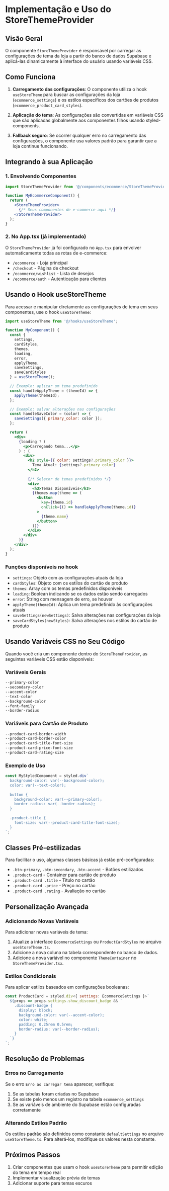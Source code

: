 # Implementação e Uso do StoreThemeProvider

## Visão Geral

O componente `StoreThemeProvider` é responsável por carregar as configurações de tema da loja a partir do banco de dados Supabase e aplicá-las dinamicamente à interface do usuário usando variáveis CSS.

## Como Funciona

1. **Carregamento das configurações**: O componente utiliza o hook `useStoreTheme` para buscar as configurações da loja (`ecommerce_settings`) e os estilos específicos dos cartões de produtos (`ecommerce_product_card_styles`).

2. **Aplicação do tema**: As configurações são convertidas em variáveis CSS que são aplicadas globalmente aos componentes filhos usando styled-components.

3. **Fallback seguro**: Se ocorrer qualquer erro no carregamento das configurações, o componente usa valores padrão para garantir que a loja continue funcionando.

## Integrando à sua Aplicação

### 1. Envolvendo Componentes

```jsx
import StoreThemeProvider from '@/components/ecommerce/StoreThemeProvider';

function MyEcommerceComponent() {
  return (
    <StoreThemeProvider>
      {/* Seus componentes de e-commerce aqui */}
    </StoreThemeProvider>
  );
}
```

### 2. No App.tsx (já implementado)

O `StoreThemeProvider` já foi configurado no `App.tsx` para envolver automaticamente todas as rotas de e-commerce:

- `/ecommerce` - Loja principal
- `/checkout` - Página de checkout
- `/ecommerce/wishlist` - Lista de desejos
- `/ecommerce/auth` - Autenticação para clientes

## Usando o Hook useStoreTheme

Para acessar e manipular diretamente as configurações de tema em seus componentes, use o hook `useStoreTheme`:

```jsx
import useStoreTheme from '@/hooks/useStoreTheme';

function MyComponent() {
  const { 
    settings, 
    cardStyles, 
    themes, 
    loading, 
    error, 
    applyTheme, 
    saveSettings, 
    saveCardStyles 
  } = useStoreTheme();

  // Exemplo: aplicar um tema predefinido
  const handleApplyTheme = (themeId) => {
    applyTheme(themeId);
  };

  // Exemplo: salvar alterações nas configurações
  const handleSaveColor = (color) => {
    saveSettings({ primary_color: color });
  };

  return (
    <div>
      {loading ? (
        <p>Carregando tema...</p>
      ) : (
        <div>
          <h2 style={{ color: settings?.primary_color }}>
            Tema Atual: {settings?.primary_color}
          </h2>
          
          {/* Seletor de temas predefinidos */}
          <div>
            <h3>Temas Disponíveis</h3>
            {themes.map(theme => (
              <button
                key={theme.id}
                onClick={() => handleApplyTheme(theme.id)}
              >
                {theme.name}
              </button>
            ))}
          </div>
        </div>
      )}
    </div>
  );
}
```

### Funções disponíveis no hook

- `settings`: Objeto com as configurações atuais da loja
- `cardStyles`: Objeto com os estilos do cartão de produto
- `themes`: Array com os temas predefinidos disponíveis
- `loading`: Boolean indicando se os dados estão sendo carregados
- `error`: String com mensagem de erro, se houver
- `applyTheme(themeId)`: Aplica um tema predefinido às configurações atuais
- `saveSettings(newSettings)`: Salva alterações nas configurações da loja
- `saveCardStyles(newStyles)`: Salva alterações nos estilos do cartão de produto

## Usando Variáveis CSS no Seu Código

Quando você cria um componente dentro do `StoreThemeProvider`, as seguintes variáveis CSS estão disponíveis:

### Variáveis Gerais

```css
--primary-color
--secondary-color
--accent-color
--text-color
--background-color
--font-family
--border-radius
```

### Variáveis para Cartão de Produto

```css
--product-card-border-width
--product-card-border-color
--product-card-title-font-size
--product-card-price-font-size
--product-card-rating-size
```

### Exemplo de Uso

```jsx
const MyStyledComponent = styled.div`
  background-color: var(--background-color);
  color: var(--text-color);
  
  button {
    background-color: var(--primary-color);
    border-radius: var(--border-radius);
  }
  
  .product-title {
    font-size: var(--product-card-title-font-size);
  }
`;
```

## Classes Pré-estilizadas

Para facilitar o uso, algumas classes básicas já estão pré-configuradas:

- `.btn-primary`, `.btn-secondary`, `.btn-accent` - Botões estilizados
- `.product-card` - Container para cartão de produto
- `.product-card .title` - Título no cartão
- `.product-card .price` - Preço no cartão
- `.product-card .rating` - Avaliação no cartão

## Personalização Avançada

### Adicionando Novas Variáveis

Para adicionar novas variáveis de tema:

1. Atualize a interface `EcommerceSettings` ou `ProductCardStyles` no arquivo `useStoreTheme.ts`.
2. Adicione a nova coluna na tabela correspondente no banco de dados.
3. Adicione a nova variável no componente `ThemeContainer` no `StoreThemeProvider.tsx`.

### Estilos Condicionais

Para aplicar estilos baseados em configurações booleanas:

```jsx
const ProductCard = styled.div<{ settings: EcommerceSettings }>`
  ${props => props.settings.show_discount_badge && `
    .discount-badge {
      display: block;
      background-color: var(--accent-color);
      color: white;
      padding: 0.25rem 0.5rem;
      border-radius: var(--border-radius);
    }
  `}
`;
```

## Resolução de Problemas

### Erros no Carregamento

Se o erro `Erro ao carregar tema` aparecer, verifique:

1. Se as tabelas foram criadas no Supabase
2. Se existe pelo menos um registro na tabela `ecommerce_settings`
3. Se as variáveis de ambiente do Supabase estão configuradas corretamente

### Alterando Estilos Padrão

Os estilos padrão são definidos como constante `defaultSettings` no arquivo `useStoreTheme.ts`. Para alterá-los, modifique os valores nesta constante.

## Próximos Passos

1. Criar componentes que usam o hook `useStoreTheme` para permitir edição do tema em tempo real
2. Implementar visualização prévia de temas
3. Adicionar suporte para temas escuros 